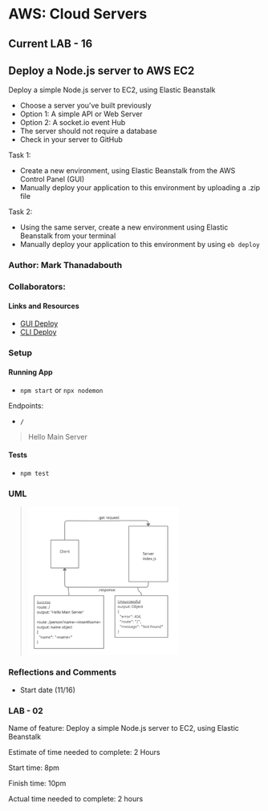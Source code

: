 # AWS: Cloud Servers

## Current LAB - 16

## Deploy a Node.js server to AWS EC2

Deploy a simple Node.js server to EC2, using Elastic Beanstalk

- Choose a server you’ve built previously
- Option 1: A simple API or Web Server
- Option 2: A socket.io event Hub
- The server should not require a database
- Check in your server to GitHub

Task 1:

- Create a new environment, using Elastic Beanstalk from the AWS Control Panel (GUI)
- Manually deploy your application to this environment by uploading a .zip file

Task 2:

- Using the same server, create a new environment using Elastic Beanstalk from your terminal
- Manually deploy your application to this environment by using `eb deploy`

### Author: Mark Thanadabouth

### Collaborators:

#### Links and Resources
* [GUI Deploy](http://guideploybasicexpressserver-env-1.eba-nmnrikf6.us-west-2.elasticbeanstalk.com/)
* [CLI Deploy](http://basic-express-server-dev.us-west-2.elasticbeanstalk.com/)

### Setup

#### Running App
- `npm start` or `npx nodemon`

Endpoints:
- `/`
> Hello Main Server

#### Tests
- `npm test`


### UML
> <img src="src/UML/401lab02_UML.jpg" width="300"/>

### Reflections and Comments
* Start date (11/16)

### LAB - 02

Name of feature: Deploy a simple Node.js server to EC2, using Elastic Beanstalk

Estimate of time needed to complete: 2 Hours

Start time: 8pm

Finish time: 10pm

Actual time needed to complete: 2 hours
